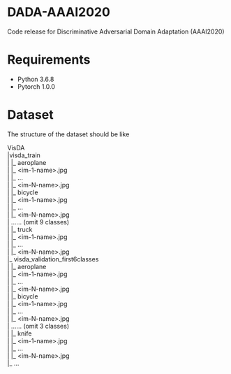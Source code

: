 # DADA-AAAI2020
Code release for Discriminative Adversarial Domain Adaptation (AAAI2020)

# Requirements
- Python 3.6.8
- Pytorch 1.0.0

# Dataset
The structure of the dataset should be like

VisDA   
|visda_train   
|  |_ aeroplane   
|     |_ \<im-1-name\>.jpg   
|     |_ ...   
|     |_ \<im-N-name\>.jpg   
|  |_ bicycle   
|     |_ \<im-1-name\>.jpg   
|     |_ ...   
|     |_ \<im-N-name\>.jpg   
|  ...... (omit 9 classes)   
|  |_ truck   
|     |_ \<im-1-name\>.jpg   
|     |_ ...   
|     |_ \<im-N-name\>.jpg   
|_ visda_validation_first6classes<br />
|  |_ aeroplane<br />
|     |_ \<im-1-name\>.jpg<br />
|     |_ ...<br />
|     |_ \<im-N-name\>.jpg<br />
|  |_ bicycle<br />
|     |_ \<im-1-name\>.jpg<br />
|     |_ ...<br />
|     |_ \<im-N-name\>.jpg<br />
|  ...... (omit 3 classes)<br />
|  |_ knife<br />
|     |_ \<im-1-name\>.jpg<br />
|     |_ ...<br />
|     |_ \<im-N-name\>.jpg <br />
|_ ...   
